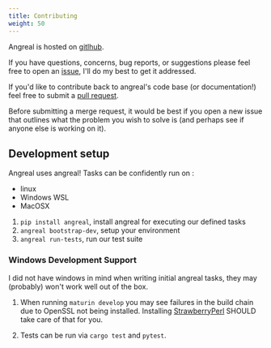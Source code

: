 ```yaml
---
title: Contributing
weight: 50
---
```


Angreal is hosted on [gitlhub](https://github.com/angreal/angreal).

If you have questions, concerns, bug reports, or suggestions please feel
free to open an [issue](https://github.com/angreal/angreal/issues),
I'll do my best to get it addressed.

If you'd like to contribute back to angreal's code base (or
documentation!) feel free to submit a [pull
request](https://github.com/angreal/angreal/pulls).

Before submitting a merge request, it would be best if you open a new
issue that outlines what the problem you wish to solve is (and perhaps
see if anyone else is working on it).

## Development setup

Angreal uses angreal! Tasks can be confidently run on :
- linux
- Windows WSL
- MacOSX


1. `pip install angreal`, install angreal for executing our defined tasks
1. `angreal bootstrap-dev`, setup your environment
1. `angreal run-tests`, run our test suite


### Windows Development Support

I did not have windows in mind when writing initial angreal tasks, they may (probably) won't work 
well out of the box.

1. When running `maturin develop` you may see failures in the build chain due to OpenSSL not being installed. Installing [StrawberryPerl](https://strawberryperl.com/)
SHOULD take care of that for you. 

2. Tests can be run via `cargo test` and `pytest`.

